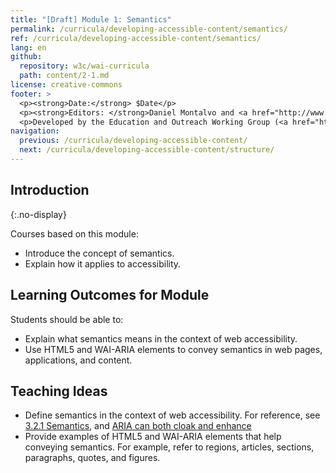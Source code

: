 ```yaml
---
title: "[Draft] Module 1: Semantics"
permalink: /curricula/developing-accessible-content/semantics/
ref: /curricula/developing-accessible-content/semantics/
lang: en
github:
  repository: w3c/wai-curricula
  path: content/2-1.md
license: creative-commons
footer: >
  <p><strong>Date:</strong> $Date</p>
  <p><strong>Editors: </strong>Daniel Montalvo and <a href="http://www.w3.org/People/shadi/">Shadi Abou-Zahra</a>. Contributors: <a href="https://www.w3.org/WAI/EO/EOWG-members">EOWG Participants</a>. </p>
  <p>Developed by the Education and Outreach Working Group (<a href="http://www.w3.org/WAI/EO/">EOWG</a>). Developed with support from the <a href="https://www.w3.org/WAI/about/projects/wai-guide/">WAI-Guide Project</a> funded by the European Commission (EC) under the Horizon 2020 program (Grant Agreement 822245).</p>
navigation:
  previous: /curricula/developing-accessible-content/
  next: /curricula/developing-accessible-content/structure/
---
```


## Introduction
{:.no-display}

Courses based on this module:

* Introduce the concept of semantics.
* Explain how it applies to accessibility.

## Learning Outcomes for Module

Students should be able to:

* Explain what semantics means in the context of web accessibility.
* Use HTML5 and WAI-ARIA elements to convey semantics in web pages, applications, and content.

## Teaching Ideas

* Define semantics in the context of web accessibility. For reference, see [3.2.1 Semantics](https://html.spec.whatwg.org/multipage/dom.html#semantics-2), and [ARIA can both cloak and enhance](https://www.w3.org/TR/2019/WD-wai-aria-practices-1.2-20191218/#principle-2-aria-can-both-cloak-and-enhance-creating-both-power-and-danger)
* Provide examples of HTML5 and WAI-ARIA elements that help conveying semantics. For example, refer to regions, articles, sections, paragraphs, quotes, and figures.
